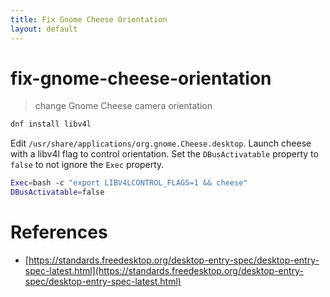 ```yaml
---
title: Fix Gnome Cheese Orientation
layout: default
---
```


# fix-gnome-cheese-orientation

> change Gnome Cheese camera orientation

```sh
dnf install libv4l
```

Edit `/usr/share/applications/org.gnome.Cheese.desktop`. Launch cheese with a libv4l flag to control orientation. Set the `DBusActivatable` property to `false` to not ignore the `Exec` property.

```sh
Exec=bash -c "export LIBV4LCONTROL_FLAGS=1 && cheese"
DBusActivatable=false
```

# References

* [https://standards.freedesktop.org/desktop-entry-spec/desktop-entry-spec-latest.html](https://standards.freedesktop.org/desktop-entry-spec/desktop-entry-spec-latest.html)
